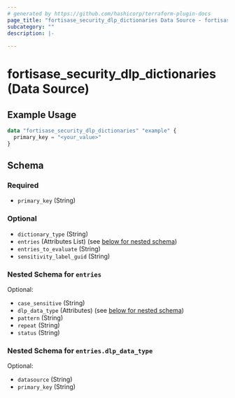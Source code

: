 ```yaml
---
# generated by https://github.com/hashicorp/terraform-plugin-docs
page_title: "fortisase_security_dlp_dictionaries Data Source - fortisase"
subcategory: ""
description: |-
  
---
```


# fortisase_security_dlp_dictionaries (Data Source)



## Example Usage

```terraform
data "fortisase_security_dlp_dictionaries" "example" {
  primary_key = "<your_value>"
}
```

<!-- schema generated by tfplugindocs -->
## Schema

### Required

- `primary_key` (String)

### Optional

- `dictionary_type` (String)
- `entries` (Attributes List) (see [below for nested schema](#nestedatt--entries))
- `entries_to_evaluate` (String)
- `sensitivity_label_guid` (String)

<a id="nestedatt--entries"></a>
### Nested Schema for `entries`

Optional:

- `case_sensitive` (String)
- `dlp_data_type` (Attributes) (see [below for nested schema](#nestedatt--entries--dlp_data_type))
- `pattern` (String)
- `repeat` (String)
- `status` (String)

<a id="nestedatt--entries--dlp_data_type"></a>
### Nested Schema for `entries.dlp_data_type`

Optional:

- `datasource` (String)
- `primary_key` (String)
